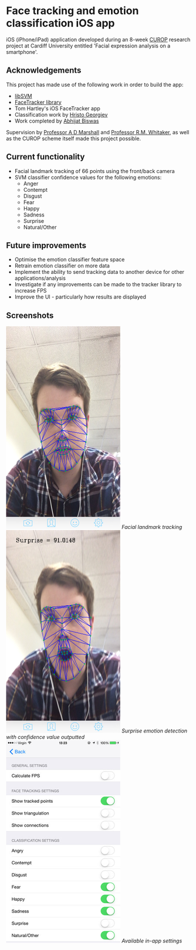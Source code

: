 # Face tracking and emotion classification iOS app

iOS (iPhone/iPad) application developed during an 8-week [CUROP](http://learning.cf.ac.uk/curop/) research project at Cardiff University entitled 'Facial expression analysis on a smartphone'.

## Acknowledgements

This project has made use of the following work in order to build the app:
- [libSVM](https://www.csie.ntu.edu.tw/~cjlin/libsvm/)
- [FaceTracker library](https://github.com/kylemcdonald/FaceTracker)
- Tom Hartley's iOS FaceTracker app 
- Classification work by [Hristo Georgiev](https://github.com/hristogg1)
- Work completed by [Abhijat Biswas](https://github.com/ajdroid)

Supervision by [Professor A D Marshall](http://www.cs.cf.ac.uk/Dave/) and [Professor R.M. Whitaker](http://www.cs.cf.ac.uk/contactsandpeople/staffpage.php?emailname=r.m.whitaker), as well as the CUROP scheme itself  made this project possible.  

## Current functionality
- Facial landmark tracking of 66 points using the front/back camera 
- SVM classifier confidence values for the following emotions:
  - Anger
  - Contempt
  - Disgust 
  - Fear
  - Happy
  - Sadness
  - Surprise
  - Natural/Other

## Future improvements
- Optimise the emotion classifier feature space
- Retrain emotion classifier on more data
- Implement the ability to send tracking data to another device for other applications/analysis
- Investigate if any improvements can be made to the tracker library to increase FPS
- Improve the UI - particularly how results are displayed

## Screenshots
![Face tracking demo](Screenshots/tracked.jpg "Facial landmark tracking")
*Facial landmark tracking*
![Surprise emotion classification demo](Screenshots/surprise.jpg "Surprise emotion detection")
*Surprise emotion detection with confidence value outputted*
![Settings](Screenshots/settings.jpg "In-app settings")
*Available in-app settings*



